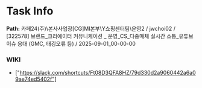 # Task Info

**Path:** 카페24(주)\본사사업장\[CG]MI본부\Y쇼핑센터팀\운영2 / jwchoi02 / [322578] 브랜드_크리에이터 커뮤니케이션 _ 운영_CS_다중매체 실시간 소통_유튜브 이슈 응대 (GMC, 태깅오류 등) / 2025-09-01_00-00-00

### WIKI
- ["https://slack.com/shortcuts/Ft08D3QFA8HZ/79d330d2a9060442a6a09ae74ed5402f"]

